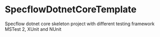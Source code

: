 # SpecflowDotnetCoreTemplate
Specflow dotnet core skeleton project with different testing framework MSTest 2, XUnit and NUnit
